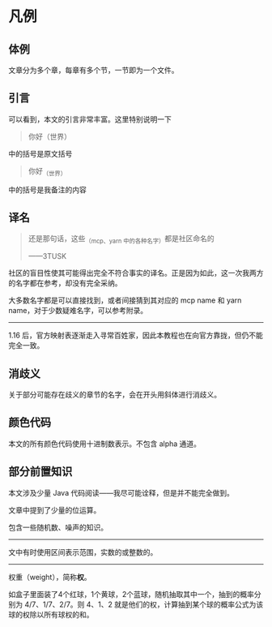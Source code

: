# 凡例

## 体例

文章分为多个章，每章有多个节，一节即为一个文件。

## 引言

可以看到，本文的引言非常丰富。这里特别说明一下

> 你好（世界）

中的括号是原文括号

> 你好<sub>（世界）</sub>

中的括号是我备注的内容

## 译名

> 还是那句话，这些<sub>（mcp、yarn 中的各种名字）</sub>都是社区命名的
>
> ——3TUSK

社区的盲目性使其可能得出完全不符合事实的译名。正是因为如此，这一次我两方的名字都在参考，却没有完全采纳。

大多数名字都是可以直接找到，或者间接猜到其对应的 mcp name 和 yarn name，对于少数疑难名字，可以参考附录。

---

1.16 后，官方映射表逐渐走入寻常百姓家，因此本教程也在向官方靠拢，但仍不能完全一致。

## 消歧义

关于部分可能存在歧义的章节的名字，会在开头用斜体进行消歧义。

## 颜色代码

本文的所有颜色代码使用十进制数表示。不包含 alpha 通道。

## 部分前置知识

本文涉及少量 Java 代码阅读——我尽可能诠释，但是并不能完全做到。

文章中提到了少量的位运算。

包含一些随机数、噪声的知识。

-----

文中有时使用区间表示范围，实数的或整数的。

-----

权重（weight），简称**权**。

如盒子里面装了4个红球，1个黄球，2个蓝球，随机抽取其中一个，抽到的概率分别为 4/7、1/7、2/7。则 4、1、2 就是他们的权，计算抽到某个球的概率公式为该球的权除以所有球权的和。